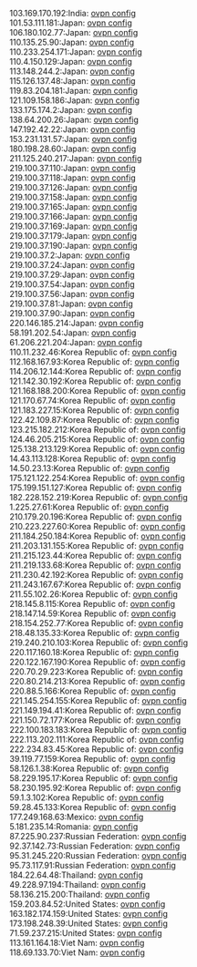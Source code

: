 103.169.170.192:India: [ovpn config](vpn/103_169_170_192.ovpn)  
101.53.111.181:Japan: [ovpn config](vpn/101_53_111_181.ovpn)  
106.180.102.77:Japan: [ovpn config](vpn/106_180_102_77.ovpn)  
110.135.25.90:Japan: [ovpn config](vpn/110_135_25_90.ovpn)  
110.233.254.171:Japan: [ovpn config](vpn/110_233_254_171.ovpn)  
110.4.150.129:Japan: [ovpn config](vpn/110_4_150_129.ovpn)  
113.148.244.2:Japan: [ovpn config](vpn/113_148_244_2.ovpn)  
115.126.137.48:Japan: [ovpn config](vpn/115_126_137_48.ovpn)  
119.83.204.181:Japan: [ovpn config](vpn/119_83_204_181.ovpn)  
121.109.158.186:Japan: [ovpn config](vpn/121_109_158_186.ovpn)  
133.175.174.2:Japan: [ovpn config](vpn/133_175_174_2.ovpn)  
138.64.200.26:Japan: [ovpn config](vpn/138_64_200_26.ovpn)  
147.192.42.22:Japan: [ovpn config](vpn/147_192_42_22.ovpn)  
153.231.131.57:Japan: [ovpn config](vpn/153_231_131_57.ovpn)  
180.198.28.60:Japan: [ovpn config](vpn/180_198_28_60.ovpn)  
211.125.240.217:Japan: [ovpn config](vpn/211_125_240_217.ovpn)  
219.100.37.110:Japan: [ovpn config](vpn/219_100_37_110.ovpn)  
219.100.37.118:Japan: [ovpn config](vpn/219_100_37_118.ovpn)  
219.100.37.126:Japan: [ovpn config](vpn/219_100_37_126.ovpn)  
219.100.37.158:Japan: [ovpn config](vpn/219_100_37_158.ovpn)  
219.100.37.165:Japan: [ovpn config](vpn/219_100_37_165.ovpn)  
219.100.37.166:Japan: [ovpn config](vpn/219_100_37_166.ovpn)  
219.100.37.169:Japan: [ovpn config](vpn/219_100_37_169.ovpn)  
219.100.37.179:Japan: [ovpn config](vpn/219_100_37_179.ovpn)  
219.100.37.190:Japan: [ovpn config](vpn/219_100_37_190.ovpn)  
219.100.37.2:Japan: [ovpn config](vpn/219_100_37_2.ovpn)  
219.100.37.24:Japan: [ovpn config](vpn/219_100_37_24.ovpn)  
219.100.37.29:Japan: [ovpn config](vpn/219_100_37_29.ovpn)  
219.100.37.54:Japan: [ovpn config](vpn/219_100_37_54.ovpn)  
219.100.37.56:Japan: [ovpn config](vpn/219_100_37_56.ovpn)  
219.100.37.81:Japan: [ovpn config](vpn/219_100_37_81.ovpn)  
219.100.37.90:Japan: [ovpn config](vpn/219_100_37_90.ovpn)  
220.146.185.214:Japan: [ovpn config](vpn/220_146_185_214.ovpn)  
58.191.202.54:Japan: [ovpn config](vpn/58_191_202_54.ovpn)  
61.206.221.204:Japan: [ovpn config](vpn/61_206_221_204.ovpn)  
110.11.232.46:Korea Republic of: [ovpn config](vpn/110_11_232_46.ovpn)  
112.168.167.93:Korea Republic of: [ovpn config](vpn/112_168_167_93.ovpn)  
114.206.12.144:Korea Republic of: [ovpn config](vpn/114_206_12_144.ovpn)  
121.142.30.192:Korea Republic of: [ovpn config](vpn/121_142_30_192.ovpn)  
121.168.188.200:Korea Republic of: [ovpn config](vpn/121_168_188_200.ovpn)  
121.170.67.74:Korea Republic of: [ovpn config](vpn/121_170_67_74.ovpn)  
121.183.227.15:Korea Republic of: [ovpn config](vpn/121_183_227_15.ovpn)  
122.42.109.87:Korea Republic of: [ovpn config](vpn/122_42_109_87.ovpn)  
123.215.182.212:Korea Republic of: [ovpn config](vpn/123_215_182_212.ovpn)  
124.46.205.215:Korea Republic of: [ovpn config](vpn/124_46_205_215.ovpn)  
125.138.213.129:Korea Republic of: [ovpn config](vpn/125_138_213_129.ovpn)  
14.43.113.128:Korea Republic of: [ovpn config](vpn/14_43_113_128.ovpn)  
14.50.23.13:Korea Republic of: [ovpn config](vpn/14_50_23_13.ovpn)  
175.121.122.254:Korea Republic of: [ovpn config](vpn/175_121_122_254.ovpn)  
175.199.151.127:Korea Republic of: [ovpn config](vpn/175_199_151_127.ovpn)  
182.228.152.219:Korea Republic of: [ovpn config](vpn/182_228_152_219.ovpn)  
1.225.27.61:Korea Republic of: [ovpn config](vpn/1_225_27_61.ovpn)  
210.179.20.196:Korea Republic of: [ovpn config](vpn/210_179_20_196.ovpn)  
210.223.227.60:Korea Republic of: [ovpn config](vpn/210_223_227_60.ovpn)  
211.184.250.184:Korea Republic of: [ovpn config](vpn/211_184_250_184.ovpn)  
211.203.131.155:Korea Republic of: [ovpn config](vpn/211_203_131_155.ovpn)  
211.215.123.44:Korea Republic of: [ovpn config](vpn/211_215_123_44.ovpn)  
211.219.133.68:Korea Republic of: [ovpn config](vpn/211_219_133_68.ovpn)  
211.230.42.192:Korea Republic of: [ovpn config](vpn/211_230_42_192.ovpn)  
211.243.167.67:Korea Republic of: [ovpn config](vpn/211_243_167_67.ovpn)  
211.55.102.26:Korea Republic of: [ovpn config](vpn/211_55_102_26.ovpn)  
218.145.8.115:Korea Republic of: [ovpn config](vpn/218_145_8_115.ovpn)  
218.147.14.59:Korea Republic of: [ovpn config](vpn/218_147_14_59.ovpn)  
218.154.252.77:Korea Republic of: [ovpn config](vpn/218_154_252_77.ovpn)  
218.48.135.33:Korea Republic of: [ovpn config](vpn/218_48_135_33.ovpn)  
219.240.210.103:Korea Republic of: [ovpn config](vpn/219_240_210_103.ovpn)  
220.117.160.18:Korea Republic of: [ovpn config](vpn/220_117_160_18.ovpn)  
220.122.167.190:Korea Republic of: [ovpn config](vpn/220_122_167_190.ovpn)  
220.70.29.223:Korea Republic of: [ovpn config](vpn/220_70_29_223.ovpn)  
220.80.214.213:Korea Republic of: [ovpn config](vpn/220_80_214_213.ovpn)  
220.88.5.166:Korea Republic of: [ovpn config](vpn/220_88_5_166.ovpn)  
221.145.254.155:Korea Republic of: [ovpn config](vpn/221_145_254_155.ovpn)  
221.149.194.41:Korea Republic of: [ovpn config](vpn/221_149_194_41.ovpn)  
221.150.72.177:Korea Republic of: [ovpn config](vpn/221_150_72_177.ovpn)  
222.100.183.183:Korea Republic of: [ovpn config](vpn/222_100_183_183.ovpn)  
222.113.202.111:Korea Republic of: [ovpn config](vpn/222_113_202_111.ovpn)  
222.234.83.45:Korea Republic of: [ovpn config](vpn/222_234_83_45.ovpn)  
39.119.77.159:Korea Republic of: [ovpn config](vpn/39_119_77_159.ovpn)  
58.126.1.38:Korea Republic of: [ovpn config](vpn/58_126_1_38.ovpn)  
58.229.195.17:Korea Republic of: [ovpn config](vpn/58_229_195_17.ovpn)  
58.230.195.92:Korea Republic of: [ovpn config](vpn/58_230_195_92.ovpn)  
59.1.3.102:Korea Republic of: [ovpn config](vpn/59_1_3_102.ovpn)  
59.28.45.133:Korea Republic of: [ovpn config](vpn/59_28_45_133.ovpn)  
177.249.168.63:Mexico: [ovpn config](vpn/177_249_168_63.ovpn)  
5.181.235.14:Romania: [ovpn config](vpn/5_181_235_14.ovpn)  
87.225.90.237:Russian Federation: [ovpn config](vpn/87_225_90_237.ovpn)  
92.37.142.73:Russian Federation: [ovpn config](vpn/92_37_142_73.ovpn)  
95.31.245.220:Russian Federation: [ovpn config](vpn/95_31_245_220.ovpn)  
95.73.117.91:Russian Federation: [ovpn config](vpn/95_73_117_91.ovpn)  
184.22.64.48:Thailand: [ovpn config](vpn/184_22_64_48.ovpn)  
49.228.97.194:Thailand: [ovpn config](vpn/49_228_97_194.ovpn)  
58.136.215.200:Thailand: [ovpn config](vpn/58_136_215_200.ovpn)  
159.203.84.52:United States: [ovpn config](vpn/159_203_84_52.ovpn)  
163.182.174.159:United States: [ovpn config](vpn/163_182_174_159.ovpn)  
173.198.248.39:United States: [ovpn config](vpn/173_198_248_39.ovpn)  
71.59.237.215:United States: [ovpn config](vpn/71_59_237_215.ovpn)  
113.161.164.18:Viet Nam: [ovpn config](vpn/113_161_164_18.ovpn)  
118.69.133.70:Viet Nam: [ovpn config](vpn/118_69_133_70.ovpn)  
